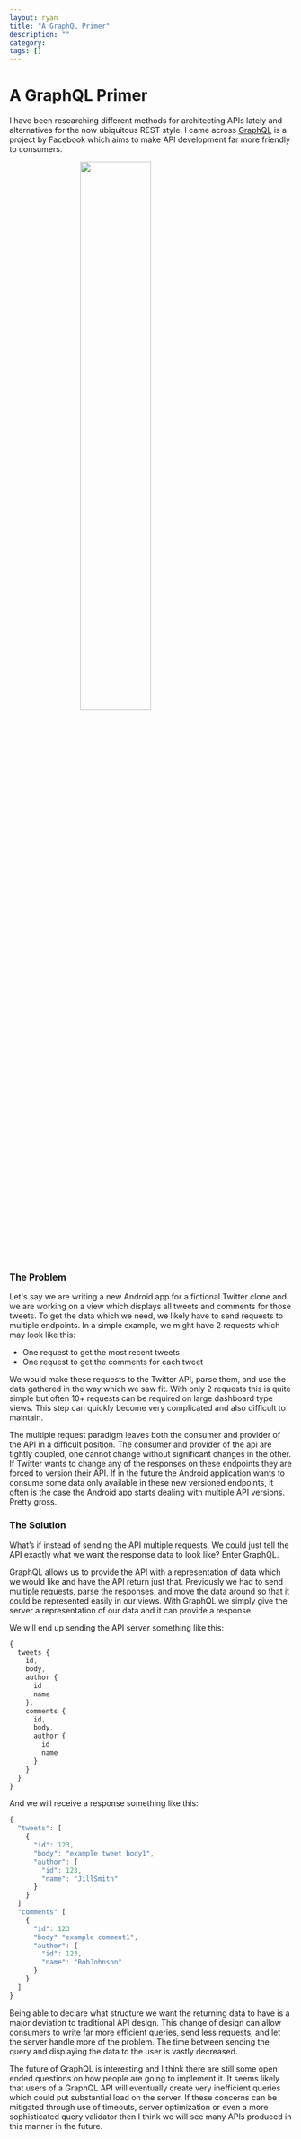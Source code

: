 ```yaml
---
layout: ryan
title: "A GraphQL Primer"
description: ""
category: 
tags: []
---
```



# A GraphQL Primer

I have been researching different methods for architecting APIs lately and alternatives for the now ubiquitous REST style. I came across [GraphQL](http://graphql.org/) is a project by Facebook which aims to make API development far more friendly to consumers. 

<style>
img {
    display: block;
    margin: 0 auto;
}
</style>
<img src="http://i.imgur.com/X9d5dxz.png" width="50%"/>


### The Problem

Let's say we are writing a new Android app for a fictional Twitter clone and we are working on a view which displays all tweets and comments for those tweets. To get the data which we need, we likely have to send requests to multiple endpoints. In a simple example, we might have 2 requests which may look like this:

- One request to get the most recent tweets
- One request to get the comments for each tweet

We would make these requests to the Twitter API, parse them, and use the data gathered in the way which we saw fit. With only 2 requests this is quite simple but often 10+ requests can be required on large dashboard type views. This step can quickly become very complicated and also difficult to maintain.

The multiple request paradigm leaves both the consumer and provider of the API in a difficult position. The consumer and provider of the api are tightly coupled, one cannot change without significant changes in the other. If Twitter wants to change any of the responses on these endpoints they are forced to version their API. If in the future the Android application wants to consume some data only available in these new versioned endpoints, it often is the case the Android app starts dealing with multiple API versions. Pretty gross.

### The Solution

What’s if instead of sending the API multiple requests, We could just tell the API exactly what we want the response data to look like? Enter GraphQL. 

GraphQL allows us to provide the API with a representation of data which we would like and have the API return just that. Previously we had to send multiple requests, parse the responses, and move the data around so that it could be represented easily in our views. With GraphQL we simply give the server a representation of our data and it can provide a response. 

We will end up sending the API server something like this:

~~~ javascript
{
  tweets {
    id,
    body,
    author {
      id
      name
    },
    comments {
      id,
      body,
      author {
        id
        name
      }
    }
  }
}

~~~

And we will receive a response something like this:


~~~ javascript
{
  "tweets": [
    {
      "id": 123,
      "body": "example tweet body1",
      "author": {
        "id": 123,
        "name": "JillSmith"
      }
    }
  ]
  "comments" [
    {
      "id": 123
      "body" "example comment1",
      "author": {
        "id": 123,
        "name": "BobJohnson"
      }
    }
  ]
}

~~~

Being able to declare what structure we want the returning data to have is a major deviation to traditional API design. This change of design can allow consumers to write far more efficient queries, send less requests, and let the server handle more of the problem. The time between sending the query and displaying the data to the user is vastly decreased. 

The future of GraphQL is interesting and I think there are still some open ended questions on how people are going to implement it. It seems likely that users of a GraphQL API will eventually create very inefficient queries which could put substantial load on the server. If these concerns can be mitigated through use of timeouts, server optimization or even a more sophisticated query validator then I think we will see many APIs produced in this manner in the future. 

